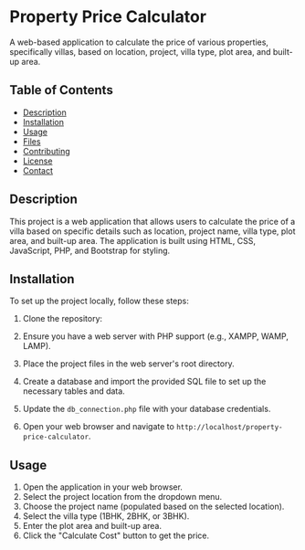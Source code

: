 # Property Price Calculator

A web-based application to calculate the price of various properties, specifically villas, based on location, project, villa type, plot area, and built-up area.

## Table of Contents

- [Description](#description)
- [Installation](#installation)
- [Usage](#usage)
- [Files](#files)
- [Contributing](#contributing)
- [License](#license)
- [Contact](#contact)

## Description

This project is a web application that allows users to calculate the price of a villa based on specific details such as location, project name, villa type, plot area, and built-up area. The application is built using HTML, CSS, JavaScript, PHP, and Bootstrap for styling.

## Installation

To set up the project locally, follow these steps:

1. Clone the repository:

2. Ensure you have a web server with PHP support (e.g., XAMPP, WAMP, LAMP).

3. Place the project files in the web server's root directory.

4. Create a database and import the provided SQL file to set up the necessary tables and data.

5. Update the `db_connection.php` file with your database credentials.

6. Open your web browser and navigate to `http://localhost/property-price-calculator`.

## Usage

1. Open the application in your web browser.
2. Select the project location from the dropdown menu.
3. Choose the project name (populated based on the selected location).
4. Select the villa type (1BHK, 2BHK, or 3BHK).
5. Enter the plot area and built-up area.
6. Click the "Calculate Cost" button to get the price.
